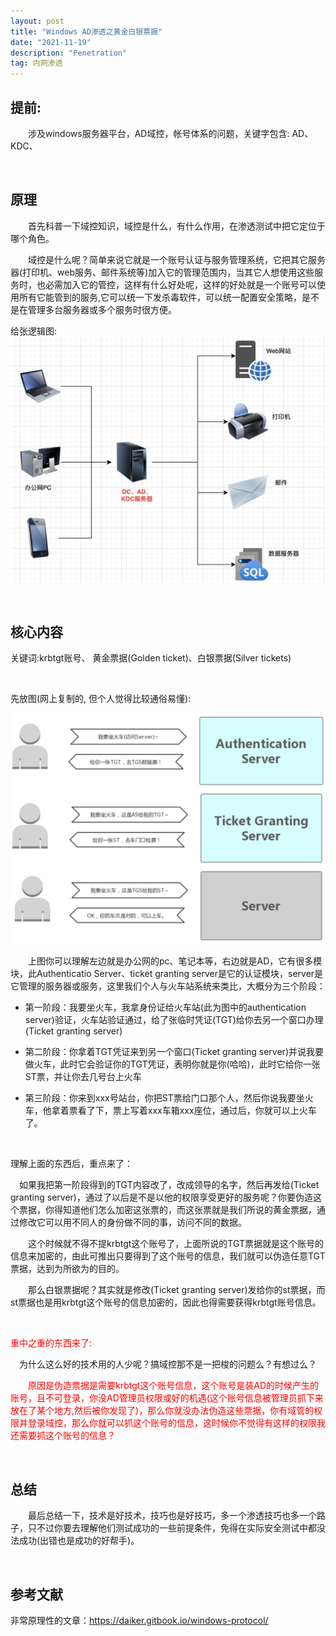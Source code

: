 ```yaml
---
layout: post
title: "Windows AD渗透之黄金白银票据"
date: "2021-11-19"
description: "Penetration"
tag: 内网渗透
--- 
```


## 提前:

&emsp;&emsp;涉及windows服务器平台，AD域控，帐号体系的问题，关键字包含: AD、KDC、

&emsp;

## 原理
&emsp;&emsp;首先科普一下域控知识，域控是什么，有什么作用，在渗透测试中把它定位于哪个角色。

&emsp;&emsp;域控是什么呢？简单来说它就是一个账号认证与服务管理系统，它把其它服务器(打印机、web服务、邮件系统等)加入它的管理范围内，当其它人想使用这些服务时，也必需加入它的管控，这样有什么好处呢，这样的好处就是一个账号可以使用所有它能管到的服务,它可以统一下发杀毒软件，可以统一配置安全策略，是不是在管理多台服务器或多个服务时很方便。


给张逻辑图:
![](/images/ad_image/ad.jpg)



&emsp;

## 核心内容
关键词:krbtgt账号、 黄金票据(Golden ticket)、白银票据(Silver tickets)

&emsp;

先放图(网上复制的, 但个人觉得比较通俗易懂):

![](/images/ad_image/tickets.jpg)


&emsp;&emsp;上图你可以理解左边就是办公网的pc、笔记本等，右边就是AD，它有很多模块，此Authenticatio Server、ticket granting server是它的认证模块，server是它管理的服务器或服务，这里我们个人与火车站系统来类比，大概分为三个阶段：
* 第一阶段：我要坐火车，我拿身份证给火车站(此为图中的authentication server)验证，火车站验证通过，给了张临时凭证(TGT)给你去另一个窗口办理(Ticket granting server)

* 第二阶段：你拿着TGT凭证来到另一个窗口(Ticket granting server)并说我要做火车，此时它会验证你的TGT凭证，表明你就是你(哈哈)，此时它给你一张ST票，并让你去几号台上火车

* 第三阶段：你来到xxx号站台，你把ST票给门口那个人，然后你说我要坐火车，他拿着票看了下，票上写着xxx车箱xxx座位，通过后，你就可以上火车了。

&emsp;

理解上面的东西后，重点来了：

&emsp;如果我把第一阶段得到的TGT内容改了，改成领导的名字，然后再发给(Ticket granting server)，通过了以后是不是以他的权限享受更好的服务呢？你要伪造这个票据，你得知道他们怎么加密这张票的，而这张票就是我们所说的黄金票据，通过修改它可以用不同人的身份做不同的事，访问不同的数据。

&emsp;&emsp;这个时候就不得不提krbtgt这个账号了，上面所说的TGT票据就是这个账号的信息来加密的，由此可推出只要得到了这个账号的信息，我们就可以伪造任意TGT票据，达到为所欲为的目的。

&emsp;&emsp;那么白银票据呢？其实就是修改(Ticket granting server)发给你的st票据，而st票据也是用krbtgt这个账号的信息加密的，因此也得需要获得krbtgt账号信息。

&emsp;

<font color=red>重中之重的东西来了:</font>

&emsp;为什么这么好的技术用的人少呢？搞域控那不是一把梭的问题么？有想过么？

<font color=red>&emsp;&emsp;原因是伪造票据是需要krbtgt这个账号信息，这个账号是装AD的时候产生的账号，且不可登录，你没AD管理员权限或好的机遇(这个账号信息被管理员抓下来放在了某个地方,然后被你发现了)，那么你就没办法伪造这些票据，你有域管的权限并登录域控，那么你就可以抓这个账号的信息，这时候你不觉得有这样的权限我还需要抓这个账号的信息？</font>


&emsp;
## 总结
&emsp;&emsp;最后总结一下，技术是好技术，技巧也是好技巧，多一个渗透技巧也多一个路子，只不过你要去理解他们测试成功的一些前提条件，免得在实际安全测试中都没法成功(出错也是成功的好帮手)。


&emsp;
## 参考文献
非常原理性的文章：https://daiker.gitbook.io/windows-protocol/